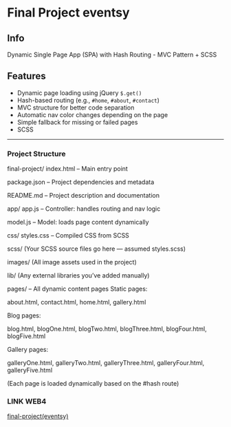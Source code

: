 # Final Project eventsy

## Info

Dynamic Single Page App (SPA) with Hash Routing - MVC Pattern + SCSS

## Features

- Dynamic page loading using jQuery `$.get()`
- Hash-based routing (e.g., `#home`, `#about`, `#contact`)
- MVC structure for better code separation
- Automatic nav color changes depending on the page
- Simple fallback for missing or failed pages
- SCSS

---

### Project Structure

final-project/
index.html – Main entry point

package.json – Project dependencies and metadata

README.md – Project description and documentation

app/
app.js – Controller: handles routing and nav logic

model.js – Model: loads page content dynamically

css/
styles.css – Compiled CSS from SCSS

scss/
(Your SCSS source files go here — assumed styles.scss)

images/
(All image assets used in the project)

lib/
(Any external libraries you’ve added manually)

pages/ – All dynamic content pages
Static pages:

about.html, contact.html, home.html, gallery.html

Blog pages:

blog.html, blogOne.html, blogTwo.html, blogThree.html, blogFour.html, blogFive.html

Gallery pages:

galleryOne.html, galleryTwo.html, galleryThree.html, galleryFour.html, galleryFive.html

(Each page is loaded dynamically based on the #hash route)

### LINK WEB4

[final-project(eventsy)](https://in-info-web4.luddy.indianapolis.iu.edu/~zayadam/final-project)
